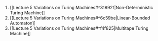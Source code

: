 1) [[Lecture 5 Variations on Turing Machines#^318921|Non-Deterministic Turing Machine]]
2) [[Lecture 5 Variations on Turing Machines#^6c59be|Linear-Bounded Automaton]]
3)  [[Lecture 5 Variations on Turing Machines#^f4f825|Multitape Turing Machine]]
